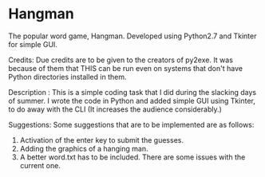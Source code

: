 # Hangman
The popular word game, Hangman. Developed using Python2.7 and Tkinter for simple GUI.

Credits:
Due credits are to be given to the creators of py2exe. It was because of them that THIS can be run even on systems that don't have Python directories installed in them.

Description :
This is a simple coding task that I did during the slacking days of summer.
I wrote the code in Python and added simple GUI using Tkinter, to do away with the CLI (It increases the audience considerably.)

Suggestions:
Some suggestions that are to be implemented are as follows:
1. Activation of the enter key to submit the guesses.
2. Adding the graphics of a hanging man.
3. A better word.txt has to be included. There are some issues with the current one.
